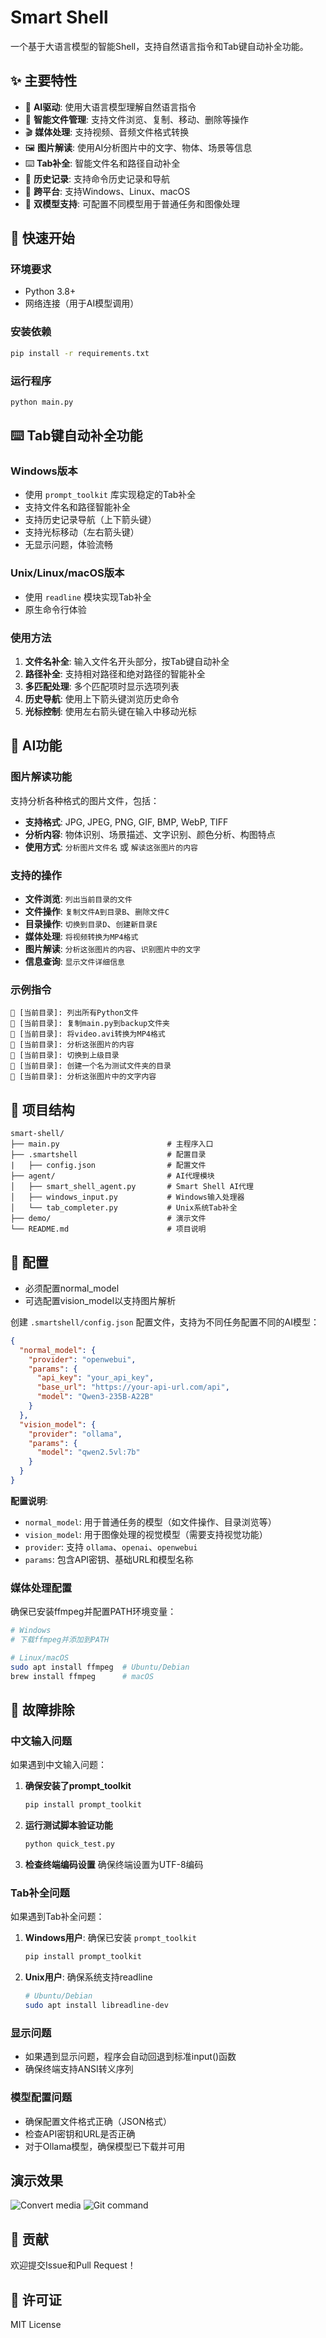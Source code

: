 # Smart Shell

一个基于大语言模型的智能Shell，支持自然语言指令和Tab键自动补全功能。

## ✨ 主要特性

- 🤖 **AI驱动**: 使用大语言模型理解自然语言指令
- 📁 **智能文件管理**: 支持文件浏览、复制、移动、删除等操作
- 🎬 **媒体处理**: 支持视频、音频文件格式转换
- 🖼️ **图片解读**: 使用AI分析图片中的文字、物体、场景等信息
- ⌨️ **Tab补全**: 智能文件名和路径自动补全
- 📝 **历史记录**: 支持命令历史记录和导航
- 🔄 **跨平台**: 支持Windows、Linux、macOS
- 🎯 **双模型支持**: 可配置不同模型用于普通任务和图像处理

## 🚀 快速开始

### 环境要求

- Python 3.8+
- 网络连接（用于AI模型调用）

### 安装依赖

```bash
pip install -r requirements.txt
```

### 运行程序

```bash
python main.py
```

## ⌨️ Tab键自动补全功能

### Windows版本
- 使用 `prompt_toolkit` 库实现稳定的Tab补全
- 支持文件名和路径智能补全
- 支持历史记录导航（上下箭头键）
- 支持光标移动（左右箭头键）
- 无显示问题，体验流畅

### Unix/Linux/macOS版本
- 使用 `readline` 模块实现Tab补全
- 原生命令行体验

### 使用方法

1. **文件名补全**: 输入文件名开头部分，按Tab键自动补全
2. **路径补全**: 支持相对路径和绝对路径的智能补全
3. **多匹配处理**: 多个匹配项时显示选项列表
4. **历史导航**: 使用上下箭头键浏览历史命令
5. **光标控制**: 使用左右箭头键在输入中移动光标

## 🤖 AI功能

### 图片解读功能

支持分析各种格式的图片文件，包括：
- **支持格式**: JPG, JPEG, PNG, GIF, BMP, WebP, TIFF
- **分析内容**: 物体识别、场景描述、文字识别、颜色分析、构图特点
- **使用方式**: `分析图片文件名` 或 `解读这张图片的内容`

### 支持的操作

- **文件浏览**: `列出当前目录的文件`
- **文件操作**: `复制文件A到目录B`、`删除文件C`
- **目录操作**: `切换到目录D`、`创建新目录E`
- **媒体处理**: `将视频转换为MP4格式`
- **图片解读**: `分析这张图片的内容`、`识别图片中的文字`
- **信息查询**: `显示文件详细信息`

### 示例指令

```
👤 [当前目录]: 列出所有Python文件
👤 [当前目录]: 复制main.py到backup文件夹
👤 [当前目录]: 将video.avi转换为MP4格式
👤 [当前目录]: 分析这张图片的内容
👤 [当前目录]: 切换到上级目录
👤 [当前目录]: 创建一个名为测试文件夹的目录
👤 [当前目录]: 分析这张图片中的文字内容
```

## 📁 项目结构

```
smart-shell/
├── main.py                        # 主程序入口
├── .smartshell                    # 配置目录
|   ├── config.json                # 配置文件
├── agent/                         # AI代理模块
│   ├── smart_shell_agent.py       # Smart Shell AI代理
│   ├── windows_input.py           # Windows输入处理器
│   └── tab_completer.py           # Unix系统Tab补全
├── demo/                          # 演示文件
└── README.md                      # 项目说明
```

## 🔧 配置
- 必须配置normal_model
- 可选配置vision_model以支持图片解析

创建 `.smartshell/config.json` 配置文件，支持为不同任务配置不同的AI模型：

```json
{
  "normal_model": {
    "provider": "openwebui",
    "params": {
      "api_key": "your_api_key",
      "base_url": "https://your-api-url.com/api",
      "model": "Qwen3-235B-A22B"
    }
  },
  "vision_model": {
    "provider": "ollama",
    "params": {
      "model": "qwen2.5vl:7b"
    }
  }
}
```

**配置说明**:
- `normal_model`: 用于普通任务的模型（如文件操作、目录浏览等）
- `vision_model`: 用于图像处理的视觉模型（需要支持视觉功能）
- `provider`: 支持 `ollama`、`openai`、`openwebui`
- `params`: 包含API密钥、基础URL和模型名称

### 媒体处理配置

确保已安装ffmpeg并配置PATH环境变量：

```bash
# Windows
# 下载ffmpeg并添加到PATH

# Linux/macOS
sudo apt install ffmpeg  # Ubuntu/Debian
brew install ffmpeg      # macOS
```

## 🐛 故障排除

### 中文输入问题

如果遇到中文输入问题：

1. **确保安装了prompt_toolkit**
   ```bash
   pip install prompt_toolkit
   ```

2. **运行测试脚本验证功能**
   ```bash
   python quick_test.py
   ```

3. **检查终端编码设置**
   确保终端设置为UTF-8编码

### Tab补全问题

如果遇到Tab补全问题：

1. **Windows用户**: 确保已安装 `prompt_toolkit`
   ```bash
   pip install prompt_toolkit
   ```

2. **Unix用户**: 确保系统支持readline
   ```bash
   # Ubuntu/Debian
   sudo apt install libreadline-dev
   ```

### 显示问题

- 如果遇到显示问题，程序会自动回退到标准input()函数
- 确保终端支持ANSI转义序列

### 模型配置问题

- 确保配置文件格式正确（JSON格式）
- 检查API密钥和URL是否正确
- 对于Ollama模型，确保模型已下载并可用

## 演示效果
![Convert media](demo/convert_media.png)
![Git command](demo/git_command.png)

## 🤝 贡献

欢迎提交Issue和Pull Request！

## 📄 许可证

MIT License